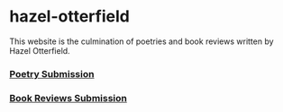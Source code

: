 # hazel-otterfield
This website is the culmination of poetries and book reviews written by Hazel Otterfield.

### [Poetry Submission](https://docs.google.com/forms/d/e/1FAIpQLScKXZEqrxXPDhMW04iK2IkMxUzKWnqVexK7AvRjmAGyXYUD3w/viewform?usp=sf_link)

### [Book Reviews Submission](https://docs.google.com/forms/d/e/1FAIpQLSediUVT_vUibazfloKkzxrIL197TUsU_KbXr36NUU_Z1vCsuw/viewform?usp=sf_link)

